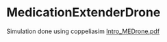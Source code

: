 # MedicationExtenderDrone
Simulation done using coppeliasim
[Intro_MEDrone.pdf](https://github.com/PaviVasudev/MedicationExtenderDrone/files/8945864/Intro_MEDrone.pdf)
